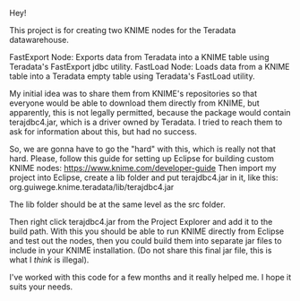 Hey!

This project is for creating two KNIME nodes for the Teradata datawarehouse.

FastExport Node: Exports data from Teradata into a KNIME table using Teradata's FastExport jdbc utility.
FastLoad Node: Loads data from a KNIME table into a Teradata empty table using Teradata's FastLoad utility.

My initial idea was to share them from KNIME's repositories so that everyone would be able to download them directly from KNIME, 
but apparently, this is not legally permitted, because the package would contain terajdbc4.jar, which is a driver owned by Teradata.
I tried to reach them to ask for information about this, but had no success.

So, we are gonna have to go the "hard" with this, which is really not that hard.
Please, follow this guide for setting up Eclipse for building custom KNIME nodes: https://www.knime.com/developer-guide
Then import my project into Eclipse, create a lib folder and put terajdbc4.jar in it, like this:
org.guiwege.knime.teradata/lib/terajdbc4.jar

The lib folder should be at the same level as the src folder.

Then right click terajdbc4.jar from the Project Explorer and add it to the build path.
With this you should be able to run KNIME directly from Eclipse and test out the nodes, then you could build them into separate
jar files to include in your KNIME installation. (Do not share this final jar file, this is what I *think* is illegal).

I've worked with this code for a few months and it really helped me. I hope it suits your needs.
